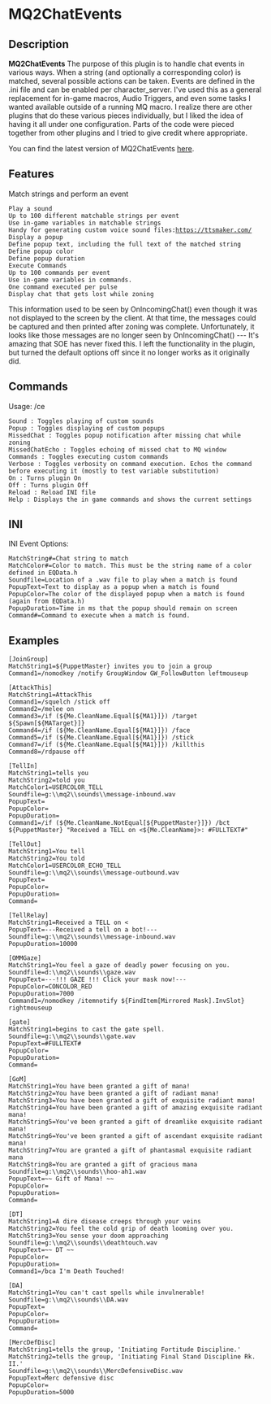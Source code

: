 # MQ2ChatEvents

## Description

**MQ2ChatEvents** The purpose of this plugin is to handle chat events in various ways. When a string (and optionally a corresponding color) is matched, several possible actions can be taken. Events are defined in the .ini file and can be enabled per character\_server. I've used this as a general replacement for in-game macros, Audio Triggers, and even some tasks I wanted available outside of a running MQ macro. I realize there are other plugins that do these various pieces individually, but I liked the idea of having it all under one configuration. Parts of the code were pieced together from other plugins and I tried to give credit where appropriate.

You can find the latest version of MQ2ChatEvents [here](https://macroquest2.com/phpBB3/viewtopic.php?f=50&t=18906&hilit=mq2chatevents).

## Features

Match strings and perform an event

`Play a sound`<br>
`Up to 100 different matchable strings per event`<br>
`Use in-game variables in matchable strings`<br>
`Handy for generating custom voice sound files:`[`https://ttsmaker.com/`](https://ttsmaker.com/)<br>
`Display a popup`<br>
`Define popup text, including the full text of the matched string`<br>
`Define popup color`<br>
`Define popup duration`<br>
`Execute Commands`<br>
`Up to 100 commands per event`<br>
`Use in-game variables in commands.`<br>
`One command executed per pulse`<br>
`Display chat that gets lost while zoning`<br>

This information used to be seen by OnIncomingChat() even though it was not displayed to the screen by the client. At that time, the messages could be captured and then printed after zoning was complete. Unfortunately, it looks like those messages are no longer seen by OnIncomingChat() --- It's amazing that SOE has never fixed this. I left the functionality in the plugin, but turned the default options off since it no longer works as it originally did.

## Commands

Usage: /ce

`Sound : Toggles playing of custom sounds`<br>
`Popup : Toggles displaying of custom popups`<br>
`MissedChat : Toggles popup notification after missing chat while zoning`<br>
`MissedChatEcho : Toggles echoing of missed chat to MQ window`<br>
`Commands : Toggles executing custom commands`<br>
`Verbose : Toggles verbosity on command execution. Echos the command before executing it (mostly to test variable substitution)`<br>
`On : Turns plugin On`<br>
`Off : Turns plugin Off`<br>
`Reload : Reload INI file`<br>
`Help : Displays the in game commands and shows the current settings`<br>

## INI

INI Event Options:

`MatchString#=Chat string to match`<br>
`MatchColor#=Color to match. This must be the string name of a color defined in EQData.h`<br>
`Soundfile=Location of a .wav file to play when a match is found`<br>
`PopupText=Text to display as a popup when a match is found`<br>
`PopupColor=The color of the displayed popup when a match is found (again from EQData.h)`<br>
`PopupDuration=Time in ms that the popup should remain on screen`<br>
`Command#=Command to execute when a match is found.`<br>

## Examples

`[JoinGroup]`<br>
`MatchString1=${PuppetMaster} invites you to join a group`<br>
`Command1=/nomodkey /notify GroupWindow GW_FollowButton leftmouseup`<br>

`[AttackThis]`<br>
`MatchString1=AttackThis`<br>
`Command1=/squelch /stick off`<br>
`Command2=/melee on`<br>
`Command3=/if (${Me.CleanName.Equal[${MA1}]}) /target ${Spawn[${MATarget}]}`<br>
`Command4=/if (${Me.CleanName.Equal[${MA1}]}) /face`<br>
`Command5=/if (${Me.CleanName.Equal[${MA1}]}) /stick`<br>
`Command7=/if (${Me.CleanName.Equal[${MA1}]}) /killthis`<br>
`Command8=/rdpause off`

`[TellIn]`<br>
`MatchString1=tells you`<br>
`MatchString2=told you`<br>
`MatchColor1=USERCOLOR_TELL`<br>
`Soundfile=g:\\mq2\\sounds\\message-inbound.wav`<br>
`PopupText=`<br>
`PopupColor=`<br>
`PopupDuration=`<br>
`Command1=/if (${Me.CleanName.NotEqual[${PuppetMaster}]}) /bct ${PuppetMaster} "Received a TELL on <${Me.CleanName}>: #FULLTEXT#"`<br>

`[TellOut]`<br>
`MatchString1=You tell`<br>
`MatchString2=You told`<br>
`MatchColor1=USERCOLOR_ECHO_TELL`<br>
`Soundfile=g:\\mq2\\sounds\\message-outbound.wav`<br>
`PopupText=`<br>
`PopupColor=`<br>
`PopupDuration=`<br>
`Command=`<br>

`[TellRelay]`<br>
`MatchString1=Received a TELL on <`<br>
`PopupText=---Received a tell on a bot!---`<br>
`Soundfile=g:\\mq2\\sounds\\message-inbound.wav`<br>
`PopupDuration=10000`<br>

`[OMMGaze]`<br>
`MatchString1=You feel a gaze of deadly power focusing on you.`<br>
`Soundfile=d:\\mq2\\sounds\\gaze.wav`<br>
`PopupText=---!!! GAZE !!! Click your mask now!---`<br>
`PopupColor=CONCOLOR_RED`<br>
`PopupDuration=7000`<br>
`Command1=/nomodkey /itemnotify ${FindItem[Mirrored Mask].InvSlot} rightmouseup`<br>

`[gate]`<br>
`MatchString1=begins to cast the gate spell.`<br>
`Soundfile=g:\\mq2\\sounds\\gate.wav`<br>
`PopupText=#FULLTEXT#`<br>
`PopupColor=`<br>
`PopupDuration=`<br>
`Command=`<br>

`[GoM]`<br>
`MatchString1=You have been granted a gift of mana!`<br>
`MatchString2=You have been granted a gift of radiant mana!`<br>
`MatchString3=You have been granted a gift of exquisite radiant mana!`<br>
`MatchString4=You have been granted a gift of amazing exquisite radiant mana!`<br>
`MatchString5=You've been granted a gift of dreamlike exquisite radiant mana!`<br>
`MatchString6=You've been granted a gift of ascendant exquisite radiant mana!`<br>
`MatchString7=You are granted a gift of phantasmal exquisite radiant mana`<br>
`MatchString8=You are granted a gift of gracious mana`<br>
`Soundfile=g:\\mq2\\sounds\\hoo-ah1.wav`<br>
`PopupText=~~ Gift of Mana! ~~`<br>
`PopupColor=`<br>
`PopupDuration=`<br>
`Command=`<br>

`[DT]`<br>
`MatchString1=A dire disease creeps through your veins`<br>
`MatchString2=You feel the cold grip of death looming over you.`<br>
`MatchString3=You sense your doom approaching`<br>
`Soundfile=g:\\mq2\\sounds\\deathtouch.wav`<br>
`PopupText=~~ DT ~~`<br>
`PopupColor=`<br>
`PopupDuration=`<br>
`Command1=/bca I'm Death Touched!`<br>

`[DA]`<br>
`MatchString1=You can't cast spells while invulnerable!`<br>
`Soundfile=g:\\mq2\\sounds\\DA.wav`<br>
`PopupText=`<br>
`PopupColor=`<br>
`PopupDuration=`<br>
`Command=`<br>

`[MercDefDisc]`<br>
`MatchString1=tells the group, 'Initiating Fortitude Discipline.'`<br>
`MatchString2=tells the group, 'Initiating Final Stand Discipline Rk. II.'`<br>
`Soundfile=g:\\mq2\\sounds\\MercDefensiveDisc.wav`<br>
`PopupText=Merc defensive disc`<br>
`PopupColor=`<br>
`PopupDuration=5000`<br>
